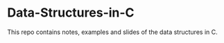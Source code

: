 # Data-Structures-in-C
This repo contains notes, examples and slides of the data structures in C.  
